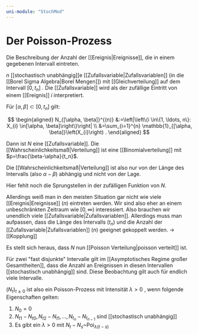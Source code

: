 ```yaml
---
uni-module: "StochMod"
---
```


# Der Poisson-Prozess

Die Beschreibung der Anzahl der [[Ereignis|Ereignisse]], die in einem gegebenen Intervall eintreten.

$n$ [[stochastisch unabhängig]]e [[Zufallsvariable|Zufallsvariablen]] (in die [[Borel Sigma Algebra|Borel Mengen]]) mit [[Gleichverteilung]] auf dem Intervall $[0, t_n]$ . Die [[Zufallsvariable]] wird als der zufällige Eintritt von einem [[Ereignis]] $i$ interpretiert.

Für $[\alpha,\beta]\subset [0,t_n]$ gilt:

$$
\begin{aligned}
N_{[\alpha, \beta]}^{(n)} &:=\left|\left\{i \in\{1, \ldots, n\}: X_{i} \in[\alpha, \beta]\right\}\right| \\
&=\sum_{i=1}^{n} \mathbb{1}_{[\alpha, \beta]}\left(X_{i}\right) .
\end{aligned}
$$

Dann ist $N$ eine [[Zufallsvariable]]. Die [[Wahrscheinlichkeitsmaß|Verteilung]] ist eine [[Binomialverteilung]] mit $p=\frac{\beta-\alpha}{t_n}$.

Die [[Wahrscheinlichkeitsmaß|Verteilung]] ist also nur von der Länge des Intervalls (also $\alpha-\beta$) abhängig und nicht von der Lage.

Hier fehlt noch die Sprungstellen in der zufälligen Funktion von $N$.

Allerdings weiß man in den meisten Situation gar nicht wie viele [[Ereignis|Ereignisse]] ($n$) eintreten werden. Wir sind also eher an einem unbeschränkten Zeitraum wie $[0,\infty)$ interessiert.
Also brauchen wir unendlich viele [[Zufallsvariable|Zufallsvariablen]]. Allerdings muss man aufpassen, dass die Länge des Intervalls ($t_n$) und die Anzahl der [[Zufallsvariable|Zufallsvariablen]] ($n$) geeignet gekoppelt werden. → [[Kopplung]]

Es stellt sich heraus, dass $N$ nun [[Poisson Verteilung|poisson verteilt]] ist.

Für zwei "fast disjunkte" Intervalle gilt im [[Asymptotisches Regime großer Gesamtheiten]], dass die Anzahl an Ereignissen in diesen Intervallen [[stochastisch unabhängig]] sind. Diese Beobachtung gilt auch für endlich viele Intervalle.

$(N_t)_{t\geq0}$ ist also ein Poisson-Prozess mit Intensität $\lambda>0$ , wenn folgende Eigenschaften gelten:

1. $N_0=0$
2. $N_{t1}-N_{t0},N_{t2}-N_{t1},...,N_{t_n}-N_{t_{n-1}}$ sind [[stochastisch unabhängig]]
3. Es gibt ein $\lambda>0$ mit $N_t-N_s$~$\operatorname{Poi}_{\lambda(t-s)}$
